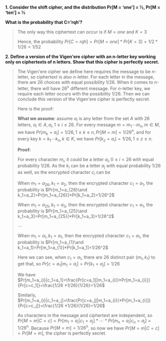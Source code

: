 **1. Consider the shift cipher, and the distribution Pr[M = ‘one’] = ½, Pr[M = ‘ten’] = ½**

**What is the probability that C=’rqh’?**

>The only way this ciphertext can occur is if $M=one$ and $K=3$
>
>Hence, the probability $Pr[C=rqh]=Pr[M=one]*Pr[K=3]=1/2*1/26=1/52$

**2. Define a version of the Vigen'ere cipher with an n-letter key working only on ciphertexts of n letters. Show that this cipher is perfectly secret.**

>The Vigen'ere cipher we define here requires the message to be $n$-letter, so ciphertext is also $n$-letter. For each letter in the message, there are 26 choices with equal possibility $1/26$. When it comes to $n$-letter, there will have $26^n$ different message. For $n$-letter key, we require each letter occurs with the possibility $1/26$. Then we can conclude this version of the Vigen'ere cipher is perfectly secret.
>
>Here is the proof: 
>
>**What we assume**: assume $a_i$ is any letter from the set $A$ with $26$ letters, $a_i\in A,a_i,1\le i\le26$. For every message $m=m_1\cdots m_n, m\in M$, we have $Pr[m_k=a_i]=1/26,1\le k\le n,Pr[M=m]=1/26^n$, and for every key $k=k_1\cdots k_n, k\in K$, we have $Pr[k_z=a_i]=1/26, 1\le z\le n$. 
>
>**Proof:**
>
>For every character $m_i$, it could be a letter $a_i,0\le i<26$ with equal probability $1/26$. As the $k_i$ can be a letter $a_j$ with equal probability $1/26$ as well, so the encrypted character $c_i$ can be 
>
>When $m_1=a_{26},k_1=a_2$, then the encrypted character $c_1=a_1$, the probability is $Pr[m_1=a_{26}\and k_1=a_2]=Pr[m_1=a_{26}]*Pr[k_1=a_2]=1/26^2$
>
>When $m_1=a_{25},k_1=a_{3}$, then the encrypted character $c_1=a_1$, the probability is $Pr[m_1=a_{25}\and k_1=a_3]=Pr[m_1=a_{25}]*Pr[k_1=a_3]=1/26^2$
>
>$\cdots$
>
>When $m_1=a_{1},k_1=a_{1}$, then the encrypted character $c_1=a_1$, the probability is $Pr[m_1=a_{1}\and k_1=a_1]=Pr[m_1=a_{1}]*Pr[k_1=a_1]=1/26^2$
>
>
>
>Here we can see, when $c_1=a_1$, there are 26 distinct pair $(m_1,k_1)$ to get that, so $Pr[c=a_1|m_1=a_i]=Pr[k_1=a_j]=1/26$
>
>We have $Pr[m_1=a_{i}|c_1=a_1]=\frac{Pr[c=a_1]|m_1=a_{i}]*Pr[m_1=a_{i}]}{Pr[c=c_1]}=\frac{1/26 *1/26}{1/26}=1/26$  
>
>Similarly, $Pr[m_1=a_{i}|c_1=a_j]=\frac{Pr[c=a_j]|m_1=a_{i}]*Pr[m_1=a_{i}]}{Pr[c=c_j]}=\frac{1/26 *1/26}{1/26}=1/26$
>
>As characters in the message and ciphertext are independent, so $Pr[M=m|C=c]=Pr[m_1=a_i|c_1=a_j]*\cdots*Pr[m_n=a_i|c_n=a_j] = 1/26^n$. Because $Pr[M=m]=1/26^n$, so now we have $Pr[M=m|C=c]=Pr[M=m]$, the cipher is perfectly secret.

